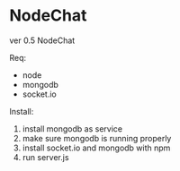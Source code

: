 # NodeChat
ver 0.5 NodeChat

Req:
- node
- mongodb
- socket.io

Install: <br>
1. install mongodb as service<br>
2. make sure mongodb is running properly<br>
3. install socket.io and mongodb with npm<br>
4. run server.js<br>
